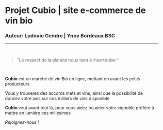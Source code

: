 # Projet Cubio | site e-commerce de vin bio 
### Auteur: Ludovic Gendre | Ynov Bordeaux B3C
-----------------
<br>
<blockquote>"Le respect de la planète nous tient à :heartpulse:"</blockquote>
<br>
<p><strong>Cubio</strong> est un marché de vin Bio en ligne, mettant en avant les petits producteurs</p>
<p>Vous y trouverez des accords mets et vins, ainsi que la possibilité de donnez votre avis sur nos milliers de vins disponible</p>
<p><strong>Cubio</strong> veut avant tout là, pour vous aidez ou aider votre vignoble préféré à mettre en lumiére ces millésimes</p>
<em>Rejoignez-nous !</em>